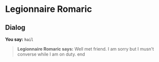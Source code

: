 # Legionnaire Romaric
## Dialog

**You say:** `hail`



>**Legionnaire Romaric says:** Well met friend. I am sorry but I musn't converse while I am on duty.
end
